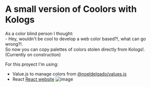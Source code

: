 # A small version of Coolors with Kologs

 As a color blind person I thought:</br>
 -&nbsp;Hey, wouldn't be cool to develop a web color based?!, what can go wrong?!.</br>
 So now you can copy palettes of colors stolen directly from Kologs!. (Currently on construction)

 For this proyect I'm using:
- Value.js to manage colors from [@noeldelgado/values.js](https://github.com/noeldelgado/Values.js/)
- React [React website](https://es.react.dev/)
![image](https://github.com/user-attachments/assets/95f6547a-6991-4cde-8b7d-d4389796a32b)

